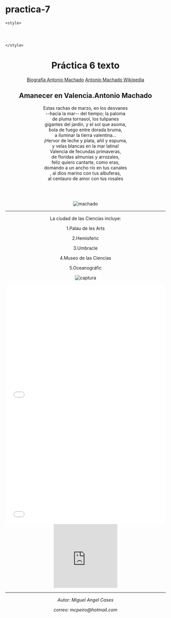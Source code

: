 # practica-7
<!DOCTYPE html>
<html lang="es">
<head>
    <meta charset="UTF-8">
    <meta name="viewport" content="width=device-width, initial-scale=1.0">
    <meta http-equiv="X-UA-Compatible" content="ie=edge">
    <meta name="viewport" content="width=device-width, initial-scale=1.0">
    <title>practica6 </title>

    <style>
    
    
    
    
    </style>



</head>
<body>







</style>
<header>
    <h1>Práctica 6 texto</h1>
<nav>
    <a href="https://www.cervantes.es/bibliotecas_documentacion_espanol/biografias/pekin_antonio_machado.htm">Biografía Antonio Machado</a>
    <a href="https://es.wikipedia.org/wiki/Antonio_Machado">Antonio Machado Wikipedia</a>
</nav>
<h2>Amanecer en Valencia.Antonio Machado</h2>
<p>Estas rachas de marzo, en los desvanes<br>
    --hacia la mar-- del tiempo; la paloma<br>
    de pluma tornasol, los tulipanes<br>
    gigantes del jardín, y el sol que asoma,<br>
    bola de fuego entre dorada bruma,<br>
    a iluminar la tierra valentina...<br>
    ¡Hervor de leche y plata, añil y espuma,<br>
    y velas blancas en la mar latina!<br>
    Valencia de fecundas primaveras,<br>
    de floridas almunias y arrozales,<br>
    feliz quiero cantarte, como eras,<br>
    domando a un ancho río en tus canales<br>,
    al dios marino con tus albuferas,<br>
    al centauro de amor con tus rosales</p><br>
   
<br>
<p><img src="C:\Users\Miguel Angel\Documents\lmi\html\uno\img/machado.jpg" alt="machado"></p>
<hr>


<p>La ciudad de las Ciencias incluye:</p>
<p>1.Palau de les Arts</p>
 <p>2.Hemisferic</p>
<p>3.Umbracle</p>
<p>4.Museo de las Ciencias</p>
<p>5.Oceanográfic</p>


<p><img src="C:\Users\Miguel Angel\Documents\lmi\html\uno\img/Captura.PNG" alt="captura"></p>



<iframe src="file:///C:/Users/Miguel%20Angel/Documents/pdf/folleto.pdf" style="width:500px; height:375px;" frameborder="0"></iframe>

<iframe src="file:///C:/Users/Miguel%20Angel/Documents/pdf/hemisferic.pdf" style="width:500px; height:375px;" frameborder="0"></iframe>


<iframe width="200" height="200" src="https://www.youtube.com/embed/ogKtkkJwLzU" frameborder="0" allow="autoplay; encrypted-media" allowfullscreen></iframe>
<hr>

<p><em>Autor: Miguel Angel Cases</em></p>
<p><em>correo: mcpeiro@hotmail.com</em></p>


  
  





</body>
</html>
